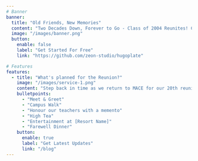```yaml
---
# Banner
banner:
  title: "Old Friends, New Memories"
  content: "Two Decades Down, Forever to Go - Class of 2004 Reunites! Can you believe it's been 20 years? Neither can our wrinkles!"
  image: "/images/banner.png"
  button:
    enable: false
    label: "Get Started For Free"
    link: "https://github.com/zeon-studio/hugoplate"

# Features
features:
  - title: "What's planned for the Reunion?"
    image: "/images/service-1.png"
    content: "Step back in time as we return to MACE for our 20th reunion! The afternoon kicks off with a meet and greet on campus, where you can reconnect with old friends and professors over light bites and drinks. We'll honour our favorite faculty members who made our college experience so memorable. Then, it's off to [Resort Name] for a lively evening of music and a delicious dinner. Catch up with classmates, share stories from the last 20 years, and make new memories. This is sure to be a reunion weekend you won't want to miss!"
    bulletpoints:
      - "Meet & Greet"
      - "Campus Walk"
      - "Honour our teachers with a memento"
      - "High Tea"
      - "Entertainment at [Resort Name]"
      - "Farewell Dinner"
    button:
      enable: true
      label: "Get Latest Updates"
      link: "/blog"
---
```

